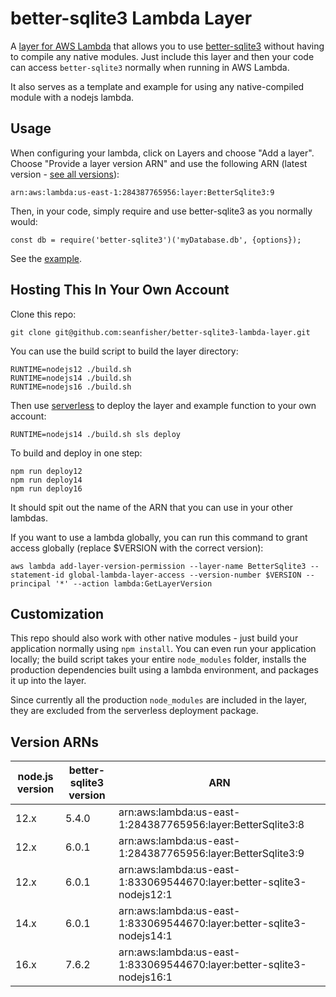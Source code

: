 # better-sqlite3 Lambda Layer

A [layer for AWS Lambda](https://aws.amazon.com/about-aws/whats-new/2018/11/aws-lambda-now-supports-custom-runtimes-and-layers/) 
that allows you to use [better-sqlite3](https://github.com/JoshuaWise/better-sqlite3) without having to compile any native modules. Just include this layer and then your code can access `better-sqlite3` normally when running in AWS Lambda.

It also serves as a template and example for using any native-compiled module with a nodejs lambda.

## Usage

When configuring your lambda, click on Layers and choose "Add a layer". Choose "Provide a layer version ARN" and use the following ARN (latest version - [see all versions](#version-arns)):

    arn:aws:lambda:us-east-1:284387765956:layer:BetterSqlite3:9

Then, in your code, simply require and use better-sqlite3 as you normally would:

    const db = require('better-sqlite3')('myDatabase.db', {options});

See the [example](example/README.md).

## Hosting This In Your Own Account

Clone this repo:

    git clone git@github.com:seanfisher/better-sqlite3-lambda-layer.git

You can use the build script to build the layer directory:

    RUNTIME=nodejs12 ./build.sh
    RUNTIME=nodejs14 ./build.sh
    RUNTIME=nodejs16 ./build.sh

Then use [serverless](https://serverless.com/framework/docs/providers/aws/guide/functions/#layers) to deploy the layer and example function to your own account:


    RUNTIME=nodejs14 ./build.sh sls deploy

To build and deploy in one step:

    npm run deploy12
    npm run deploy14
    npm run deploy16

It should spit out the name of the ARN that you can use in your other lambdas.

If you want to use a lambda globally, you can run this command to grant access globally (replace $VERSION with the correct version):

    aws lambda add-layer-version-permission --layer-name BetterSqlite3 --statement-id global-lambda-layer-access --version-number $VERSION --principal '*' --action lambda:GetLayerVersion

## Customization

This repo should also work with other native modules - just build your application normally using `npm install`. You can even run your application locally; the build script takes your entire `node_modules` folder, installs the production dependencies built using a lambda environment, and packages it up into the layer.

Since currently all the production `node_modules` are included in the layer, they are excluded from the serverless deployment package.

## Version ARNs

| node.js version | better-sqlite3 version | ARN                                                                    |
|-----------------| --- |------------------------------------------------------------------------|
| 12.x            | 5.4.0 | arn:aws:lambda:us-east-1:284387765956:layer:BetterSqlite3:8            |
| 12.x            | 6.0.1 | arn:aws:lambda:us-east-1:284387765956:layer:BetterSqlite3:9            |
| 12.x            | 6.0.1 | arn:aws:lambda:us-east-1:833069544670:layer:better-sqlite3-nodejs12:1  |
| 14.x            | 6.0.1 | arn:aws:lambda:us-east-1:833069544670:layer:better-sqlite3-nodejs14:1  |
| 16.x            | 7.6.2 | arn:aws:lambda:us-east-1:833069544670:layer:better-sqlite3-nodejs16:1  |